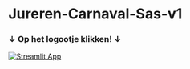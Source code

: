 # Jureren-Carnaval-Sas-v1


### ↓  Op het logootje klikken! ↓ 

[![Streamlit App](https://static.streamlit.io/badges/streamlit_badge_black_white.svg)](https://wqxdq4pxozspcn95bs4rgw.streamlit.app/)
